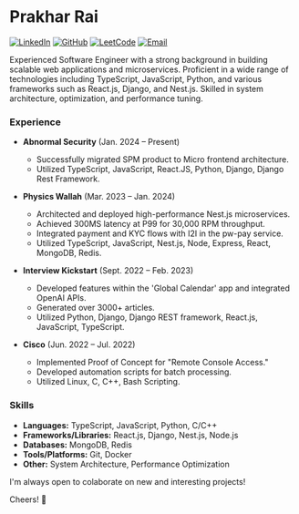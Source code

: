 # Prakhar Rai

[![LinkedIn](https://img.shields.io/badge/LinkedIn-Connect-blue)](https://www.linkedin.com/in/prakharrai1609/)
[![GitHub](https://img.shields.io/badge/GitHub-Follow-lightgrey)](https://github.com/prakharrai1609)
[![LeetCode](https://img.shields.io/badge/LeetCode-Profile-brightgreen)](https://leetcode.com/prakharrai1609/)
[![Email](https://img.shields.io/badge/Email-Contact-red)](mailto:rai.prakhar1609@gmail.com)


Experienced Software Engineer with a strong background in building scalable web applications and microservices. Proficient in a wide range of technologies including TypeScript, JavaScript, Python, and various frameworks such as React.js, Django, and Nest.js. Skilled in system architecture, optimization, and performance tuning.

### Experience

- **Abnormal Security** (Jan. 2024 – Present)
  - Successfully migrated SPM product to Micro frontend architecture.
  - Utilized TypeScript, JavaScript, React.JS, Python, Django, Django Rest Framework.

- **Physics Wallah** (Mar. 2023 – Jan. 2024)
  - Architected and deployed high-performance Nest.js microservices.
  - Achieved 300MS latency at P99 for 30,000 RPM throughput.
  - Integrated payment and KYC flows with I2I in the pw-pay service.
  - Utilized TypeScript, JavaScript, Nest.js, Node, Express, React, MongoDB, Redis.

- **Interview Kickstart** (Sept. 2022 – Feb. 2023)
  - Developed features within the 'Global Calendar' app and integrated OpenAI APIs.
  - Generated over 3000+ articles.
  - Utilized Python, Django, Django REST framework, React.js, JavaScript, TypeScript.

- **Cisco** (Jun. 2022 – Jul. 2022)
  - Implemented Proof of Concept for "Remote Console Access."
  - Developed automation scripts for batch processing.
  - Utilized Linux, C, C++, Bash Scripting.

### Skills

- **Languages:** TypeScript, JavaScript, Python, C/C++
- **Frameworks/Libraries:** React.js, Django, Nest.js, Node.js
- **Databases:** MongoDB, Redis
- **Tools/Platforms:** Git, Docker
- **Other:** System Architecture, Performance Optimization

I'm always open to colaborate on new and interesting projects!

Cheers! 🥂
